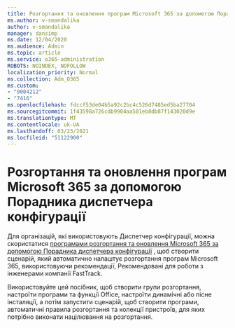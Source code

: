 ```yaml
---
title: Розгортання та оновлення програм Microsoft 365 за допомогою Порадника диспетчера конфігурації
ms.author: v-smandalika
author: v-smandalika
manager: dansimp
ms.date: 12/04/2020
ms.audience: Admin
ms.topic: article
ms.service: o365-administration
ROBOTS: NOINDEX, NOFOLLOW
localization_priority: Normal
ms.collection: Adm_O365
ms.custom:
- "9004212"
- "7416"
ms.openlocfilehash: fdccf53de04b5a92c2bc4c526d7485ed5ba27704
ms.sourcegitcommit: 1f43598a726cdb9904aa501eb8db87f143020d9e
ms.translationtype: MT
ms.contentlocale: uk-UA
ms.lasthandoff: 03/23/2021
ms.locfileid: "51122900"
---
```

# <a name="deploy-and-update-microsoft-365-apps-with-configuration-manager-advisor"></a>Розгортання та оновлення програм Microsoft 365 за допомогою Порадника диспетчера конфігурації

Для організацій, які використовують Диспетчер конфігурації, можна скористатися [програмами розгортання та оновлення Microsoft 365 за допомогою Порадника диспетчера конфігурації](https://go.microsoft.com/fwlink/?linkid=2146549) , щоб створити сценарій, який автоматично налаштує розгортання програм Microsoft 365, використовуючи рекомендації, Рекомендовані для роботи з інженерами компанії FastTrack.

Використовуйте цей посібник, щоб створити групи розгортання, настроїти програми та функції Office, настроїти динамічні або пісне інсталяції, а потім запустити сценарій, щоб створити програми, автоматичні правила розгортання та колекції пристроїв, для яких потрібно виконати націлювання на розгортання.

